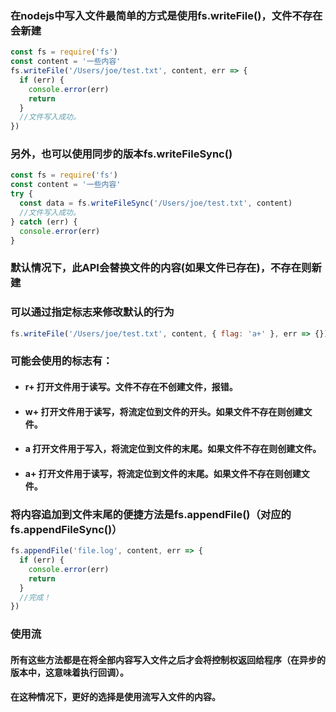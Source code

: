 ### 在nodejs中写入文件最简单的方式是使用fs.writeFile()，文件不存在会新建
```js
const fs = require('fs')
const content = '一些内容'
fs.writeFile('/Users/joe/test.txt', content, err => {
  if (err) {
    console.error(err)
    return
  }
  //文件写入成功。
})
```

### 另外，也可以使用同步的版本fs.writeFileSync()
```js
const fs = require('fs')
const content = '一些内容'
try {
  const data = fs.writeFileSync('/Users/joe/test.txt', content)
  //文件写入成功。
} catch (err) {
  console.error(err)
}
```

### 默认情况下，此API会替换文件的内容(如果文件已存在)，不存在则新建

### 可以通过指定标志来修改默认的行为
```js
fs.writeFile('/Users/joe/test.txt', content, { flag: 'a+' }, err => {})
```

### 可能会使用的标志有：
- #### r+ 打开文件用于读写。文件不存在不创建文件，报错。
- #### w+ 打开文件用于读写，将流定位到文件的开头。如果文件不存在则创建文件。
- #### a 打开文件用于写入，将流定位到文件的末尾。如果文件不存在则创建文件。
- #### a+ 打开文件用于读写，将流定位到文件的末尾。如果文件不存在则创建文件。

### 将内容追加到文件末尾的便捷方法是fs.appendFile()（对应的fs.appendFileSync()）
```js
fs.appendFile('file.log', content, err => {
  if (err) {
    console.error(err)
    return
  }
  //完成！
})
```

### 使用流
#### 所有这些方法都是在将全部内容写入文件之后才会将控制权返回给程序（在异步的版本中，这意味着执行回调）。
#### 在这种情况下，更好的选择是使用流写入文件的内容。